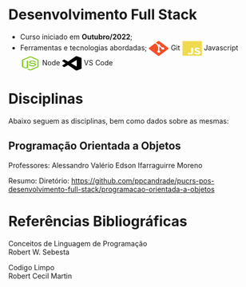 # Desenvolvimento Full Stack

 - Curso iniciado em  **Outubro/2022**;
 - Ferramentas e tecnologias abordadas;
<img align="center" alt="ppcandrade-Git" height="30" width="40" src="https://raw.githubusercontent.com/devicons/devicon/master/icons/git/git-plain.svg"> Git
<img align="center" alt="ppcandrade-Js" height="30" width="40" src="https://raw.githubusercontent.com/devicons/devicon/master/icons/javascript/javascript-plain.svg"> Javascript
<img align="center" alt="ppcandrade-NodeJS" height="30" width="40" src="https://raw.githubusercontent.com/devicons/devicon/master/icons/nodejs/nodejs-original.svg"> Node
<img align="center" alt="ppcandrade-VS Code" height="30" width="40" src="https://raw.githubusercontent.com/devicons/devicon/master/icons/vscode/vscode-plain.svg"> VS Code

# Disciplinas

Abaixo seguem as disciplinas, bem como dados sobre as mesmas:

## Programação Orientada a Objetos

Professores: 
Alessandro Valério
Edson Ifarraguirre Moreno

Resumo:
Diretório: https://github.com/ppcandrade/pucrs-pos-desenvolvimento-full-stack/programacao-orientada-a-objetos

# Referências Bibliográficas

Conceitos de Linguagem de Programação  
Robert W. Sebesta  
  
Codigo Limpo  
Robert Cecil Martin
